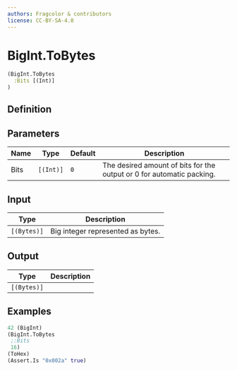 ```yaml
---
authors: Fragcolor & contributors
license: CC-BY-SA-4.0
---
```



# BigInt.ToBytes

```clojure
(BigInt.ToBytes
  :Bits [(Int)]
)
```


## Definition




## Parameters

| Name | Type | Default | Description |
|------|------|---------|-------------|
| Bits | `[(Int)]` | `0` | The desired amount of bits for the output or 0 for automatic packing. |


## Input

| Type | Description |
|------|-------------|
| `[(Bytes)]` | Big integer represented as bytes. |


## Output

| Type | Description |
|------|-------------|
| `[(Bytes)]` |  |


## Examples

```clojure
42 (BigInt)
(BigInt.ToBytes
 ;:Bits
 16)
(ToHex)
(Assert.Is "0x002a" true)
```
